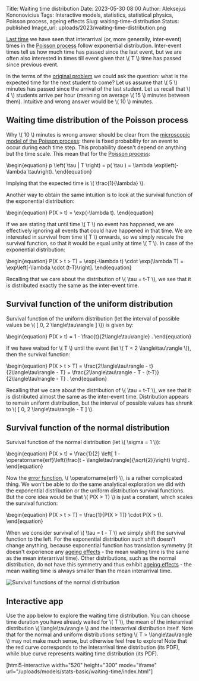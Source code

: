 Title: Waiting time distribution
Date: 2023-05-30 08:00
Author: Aleksejus Kononovicius
Tags: Interactive models, statistics, statistical physics, Poisson process, ageing effects
Slug: waiting-time-distribution
Status: published
Image_url: uploads/2023/waiting-time-distribution.png

[Last time]({filename}/articles/2023/poisson-process-interarrival-times.md)
we have seen that interarrival (or, more generally, inter-event) times in
the [Poisson process](/tag/poisson-process/) follow exponential
distribution. Inter-event times tell us how much time has passed since the
last event, but we are often also interested in times till event given that
\\\( T \\\) time has passed since previous event.

In the terms of the [original
problem]({filename}/articles/2023/poisson-process.md) we could ask the
question: what is the expected time for the next student to come? Let us
assume that \\\( 5 \\\) minutes has passed since the arrival of the last
student. Let us recall that \\\( 4 \\\) students arrive per hour (meaning on
average \\\( 15 \\\) minutes between them). Intuitive and wrong answer
would be \\\( 10 \\\) minutes.
<!--more-->

## Waiting time distribution of the Poisson process

Why \\\( 10 \\\) minutes is wrong answer should be clear from the
[microscopic model of the Poisson
process]({filename}/articles/2023/poisson-process-interarrival-times.md):
there is fixed probability for an event to occur during each time step. This
probability doesn't depend on anything but the time scale. This mean that
for the [Poisson process](/tag/poisson-process/):

\begin{equation}
p \left( \tau | T \right) = p( \tau ) = \lambda \exp\left(- \lambda \tau\right).
\end{equation}

Implying that the expected time is \\\( \frac{1}{\lambda} \\\).

Another way to obtain the same intuition is to look at the survival function
of the exponential distribution:

\begin{equation}
P(X > t) = \exp(-\lambda t).
\end{equation}

If we are stating that until time \\\( T \\\) no event has happened, we are
effectively ignoring all events that could have happened in that time. We
are interested in survival from time \\\( T \\\) onwards, so we simply
rescale the survival function, so that it would be equal unity at time
\\\( T \\\). In case of the exponential distribution:

\begin{equation}
P(X > t > T) = \exp(-\lambda t) \cdot \exp(\lambda T)
    = \exp\left[-\lambda \cdot (t-T)\right].
\end{equation}

Recalling that we care about the distribution of \\\( \tau = t-T \\\), we
see that it is distributed exactly the same as the inter-event time.

## Survival function of the uniform distribution

Survival function of the uniform distribution (let the interval of possible
values be \\\( [ 0, 2 \langle\tau\rangle ] \\\)) is given by:

\begin{equation}
P(X > t) = 1 - \frac{t}{2\langle\tau\rangle} .
\end{equation}

If we have waited for \\\( T \\\) until the event (let
\\\( T < 2 \langle\tau\rangle \\\)), then the survival function:

\begin{equation}
P(X > t > T) = \frac{2\langle\tau\rangle - t}{2\langle\tau\rangle - T}
    = \frac{2\langle\tau\rangle - T - (t-T)}{2\langle\tau\rangle - T} .
\end{equation}

Recalling that we care about the distribution of \\\( \tau = t-T \\\), we
see that it is distributed almost the same as the inter-event time.
Distribution appears to remain uniform distribution, but the interval of
possible values has shrunk to \\\( [ 0, 2 \langle\tau\rangle - T ] \\\).

## Survival function of the normal distribution

Survival function of the normal distribution (let \\\( \sigma = 1 \\\)):

\begin{equation}
P(X > t) = \frac{1}{2} \left[ 1 - \operatorname{erf}\left(\frac{t - \langle\tau\rangle}{\sqrt{2}}\right) \right] .
\end{equation}

Now the [error function](https://en.wikipedia.org/wiki/Error_function),
\\\( \operatorname{erf} \\\), is a rather complicated thing. We won't be
able to do the same analytical exploration we did with the exponential
distribution or the uniform distribution survival functions. But the core
idea would be that \\\( P(X > T) \\\) is just a constant, which scales the
survival function:

\begin{equation}
P(X > t > T) = \frac{1}{P(X > T)} \cdot P(X > t).
\end{equation}

When we consider survival of \\\( \tau = t - T \\\) we simply shift the
survival function to the left. For the exponential distribution such shift
doesn't change anything, because exponential function has translation
symmetry (it doesn't experience any [ageing effects](/tag/ageing-effects/) -
the mean waiting time is the same as the mean interarrival time). Other
distributions, such as the normal distribution, do not have this symmetry
and thus exhibit [ageing effects](/tag/ageing-effects/) - the mean waiting
time is always smaller than the mean interarrival time.

![Survival functions of the normal
distribution]({static}/uploads/2023/waiting-time-distribution.png
"Survival functions of the normal distribution.")

## Interactive app

Use the app below to explore the waiting time distribution. You can choose
time duration you have already waited for \\\( T \\\), the mean of the
interarrival distribution \\\( \langle\tau\rangle \\\) and the interarrival
distribution itself.  Note that for the normal and uniform distributions
setting \\\( T > \langle\tau\rangle \\\) may not make much sense, but
otherwise feel free to explore!
Note that the red curve corresponds to the interarrival time distribution
(its PDF), while blue curve represents waiting time distribution (its PDF).

[html5-interactive width="520" height="300" mode="iframe"
url="/uploads/models/stats-basic/waiting-time/index.html"]
